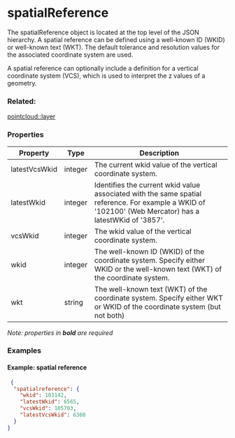# spatialReference

The spatialReference object is located at the top level of the JSON hierarchy.  A spatial reference can be defined using a well-known ID (WKID) or well-known text (WKT). The default tolerance and resolution values for the associated coordinate system are used.

A spatial reference can optionally include a definition for a vertical coordinate system (VCS), which is used to interpret the z values of a geometry.

### Related:

[pointcloud::layer](../../pointclouds/docs/layer.md)
### Properties

| Property | Type | Description |
| --- | --- | --- |
| latestVcsWkid | integer | The current wkid value of the vertical coordinate system. |
| latestWkid | integer | Identifies the current wkid value associated with the same spatial reference. For example a WKID of '102100' (Web Mercator) has a latestWKid of '3857'. |
| vcsWkid | integer | The wkid value of the vertical coordinate system. |
| wkid | integer | The well-known ID (WKID) of the coordinate system. Specify either WKID or the well-known text (WKT) of the coordinate system. |
| wkt | string | The well-known text (WKT) of the coordinate system. Specify either WKT or WKID of the coordinate system (but not both) |

*Note: properties in **bold** are required*

### Examples 

#### Example: spatial reference 

```json
 {
  "spatialreference": {
    "wkid": 103142,
    "latestWkid": 6565,
    "vcsWkid": 105703,
    "latestVcsWkid": 6360
  }
} 
```

